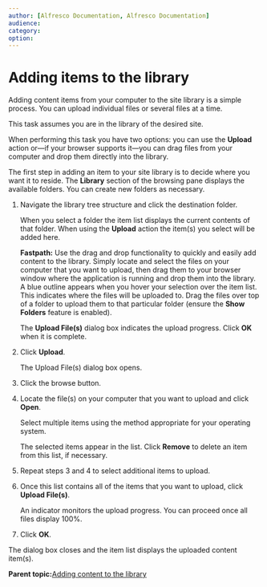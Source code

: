 ```yaml
---
author: [Alfresco Documentation, Alfresco Documentation]
audience: 
category: 
option: 
---
```


# Adding items to the library

Adding content items from your computer to the site library is a simple process. You can upload individual files or several files at a time.

This task assumes you are in the library of the desired site.

When performing this task you have two options: you can use the **Upload** action or—if your browser supports it—you can drag files from your computer and drop them directly into the library.

The first step in adding an item to your site library is to decide where you want it to reside. The **Library** section of the browsing pane displays the available folders. You can create new folders as necessary.

1.  Navigate the library tree structure and click the destination folder.

    When you select a folder the item list displays the current contents of that folder. When using the **Upload** action the item\(s\) you select will be added here.

    **Fastpath:** Use the drag and drop functionality to quickly and easily add content to the library. Simply locate and select the files on your computer that you want to upload, then drag them to your browser window where the application is running and drop them into the library. A blue outline appears when you hover your selection over the item list. This indicates where the files will be uploaded to. Drag the files over top of a folder to upload them to that particular folder \(ensure the **Show Folders** feature is enabled\).

    The **Upload File\(s\)** dialog box indicates the upload progress. Click **OK** when it is complete.

2.  Click **Upload**.

    The Upload File\(s\) dialog box opens.

3.  Click the browse button.

4.  Locate the file\(s\) on your computer that you want to upload and click **Open**.

    Select multiple items using the method appropriate for your operating system.

    The selected items appear in the list. Click **Remove** to delete an item from this list, if necessary.

5.  Repeat steps 3 and 4 to select additional items to upload.

6.  Once this list contains all of the items that you want to upload, click **Upload File\(s\)**.

    An indicator monitors the upload progress. You can proceed once all files display 100%.

7.  Click **OK**.


The dialog box closes and the item list displays the uploaded content item\(s\).

**Parent topic:**[Adding content to the library](../concepts/library-add-content-intro.md)

